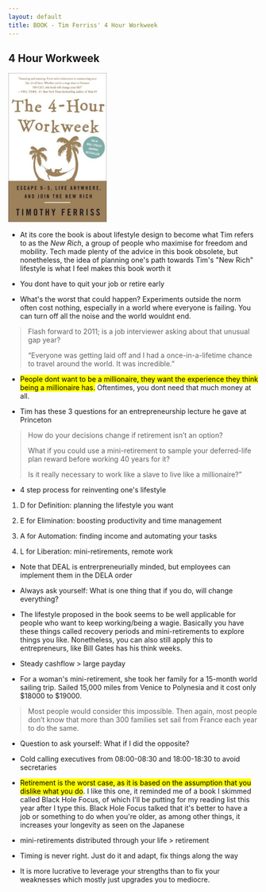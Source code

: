 ```yaml
---
layout: default
title: BOOK - Tim Ferriss' 4 Hour Workweek
---
```


## 4 Hour Workweek

<img src="/photos/books/tim-ferris-4hww.jpg" height ="300" alt="TIM FERRISS - The 4-Hour Workweek">

- At its core the book is about lifestyle design to become what Tim refers to as the *New Rich*, a group of people who maximise for freedom and mobility. Tech made plenty of the advice in this book obsolete, but nonetheless, the idea of planning one's path towards Tim's "New Rich" lifestyle is what I feel makes this book worth it

- You dont have to quit your job or retire early

- What's the worst that could happen? Experiments outside the norm often cost nothing, especially in a world where everyone is failing. You can turn off all the noise and the world wouldnt end. 

> Flash forward to 2011; is a job interviewer asking about that unusual gap year?
>
> “Everyone was getting laid off and I had a once-in-a-lifetime chance to travel around the world. It was incredible.”

- <mark>People dont want to be a millionaire, they want the experience they think being a millionaire has.</mark> Oftentimes, you dont need that much money at all.

- Tim has these 3 questions for an entrepreneurship lecture he gave at Princeton

>How do your decisions change if retirement isn’t an option?
>
> What if you could use a mini-retirement to sample your deferred-life plan reward before working 40 years for it?
>
> Is it really necessary to work like a slave to live like a millionaire?”

- <p>4 step process for reinventing one's lifestyle</p> 

1. D for Definition: planning the lifestyle you want

2. E for Elimination: boosting productivity and time management

3. A for Automation: finding income and automating your tasks

4. L for Liberation: mini-retirements, remote work

- Note that DEAL is entrerpreneurially minded, but employees can implement them in the DELA order

- Always ask yourself: What is one thing that if you do, will change everything?

- The lifestyle proposed in the book seems to be well applicable for people who want to keep working/being a wagie. Basically you have these things called recovery periods and mini-retirements to explore things you like. Nonetheless, you can also still apply this to entrepreneurs, like Bill Gates has his think weeks. 

- Steady cashflow > large payday

- For a woman's mini-retirement, she took her family for a 15-month world sailing trip. Sailed 15,000 miles from Venice to Polynesia and it cost only $18000 to $19000. 

> Most people would consider this impossible. Then again, most people don’t know that more than 300 families set sail from France each year to do the same.

- Question to ask yourself: What if I did the opposite?

- Cold calling executives from 08:00-08:30 and 18:00-18:30 to avoid secretaries

- <mark>Retirement is the worst case, as it is based on the assumption that you dislike what you do</mark>. I like this one, it reminded me of a book I skimmed called Black Hole Focus, of which I'll be putting for my reading list this year after I type this. Black Hole Focus talked that it's better to have a job or something to do when you're older, as among other things, it increases your longevity as seen on the Japanese

- mini-retirements distributed through your life > retirement

- Timing is never right. Just do it and adapt, fix things along the way

- It is more lucrative to leverage your strengths than to fix your weaknesses which mostly just upgrades you to mediocre. 
